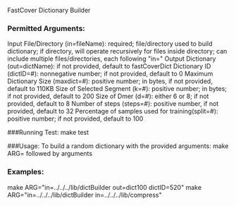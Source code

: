 FastCover Dictionary Builder

### Permitted Arguments:
Input File/Directory (in=fileName): required; file/directory used to build dictionary; if directory, will operate recursively for files inside directory; can include multiple files/directories, each following "in="
Output Dictionary (out=dictName): if not provided, default to fastCoverDict
Dictionary ID (dictID=#): nonnegative number; if not provided, default to 0
Maximum Dictionary Size (maxdict=#): positive number; in bytes, if not provided, default to 110KB
Size of Selected Segment (k=#): positive number; in bytes; if not provided, default to 200
Size of Dmer (d=#): either 6 or 8; if not provided, default to 8
Number of steps (steps=#): positive number, if not provided, default to 32
Percentage of samples used for training(split=#): positive number; if not provided, default to 100


###Running Test:
make test


###Usage:
To build a random dictionary with the provided arguments: make ARG= followed by arguments


### Examples:
make ARG="in=../../../lib/dictBuilder out=dict100 dictID=520"
make ARG="in=../../../lib/dictBuilder in=../../../lib/compress"
